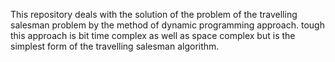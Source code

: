This repository deals with the solution of the problem of the travelling salesman problem by the method of dynamic programming approach.
tough this approach is bit time complex as well as space complex but is the simplest form of the travelling salesman algorithm.
